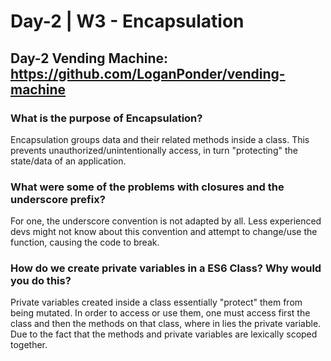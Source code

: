 # Day-2 | W3 - Encapsulation

## Day-2 Vending Machine: https://github.com/LoganPonder/vending-machine

### What is the purpose of Encapsulation?
Encapsulation groups data and their related methods inside a class. This prevents unauthorized/unintentionally access, in turn "protecting" the state/data of an application.

### What were some of the problems with closures and the underscore prefix?
For one, the underscore convention is not adapted by all. Less experienced devs might not know about this convention and attempt to change/use the function, causing the code to break.

### How do we create private variables in a ES6 Class? Why would you do this?
Private variables created inside a class essentially "protect" them from being mutated. 
In order to access or use them, one must access first the class and then the methods on that class, where in lies the private variable. Due to the fact that the methods and private variables are lexically scoped together.
